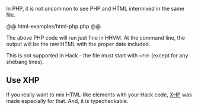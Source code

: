 In PHP, it is not uncommon to see PHP and HTML intermixed in the same file. 

@@ html-examples/html-php.php @@

The above PHP code will run just fine in HHVM. At the command line, the output will be the raw HTML with the proper date included.

This is not supported in Hack - the file must start with `<?hh` (except for any shebang lines).

## Use XHP

If you really want to mix HTML-like elements with your Hack code, [XHP](../XHP/introduction.md) was made especially for that. And, it is typecheckable.
